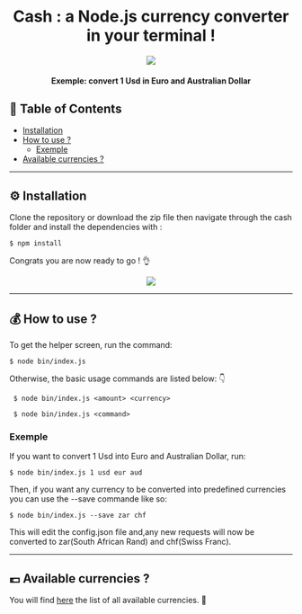 <h1 align="center">Cash : a Node.js currency converter in your terminal !</h1>


<p align="center"> 
<img src="https://media.giphy.com/media/vcA94CWgLidcuQRCzT/giphy.gif">
<h4 align="center">Exemple: convert 1 Usd in Euro and Australian Dollar </h4>
</p>

## 🚩 Table of Contents
- [Installation](#installation)
- [How to use ?](#how-to-use)
  - [Exemple](#exemple)
- [Available currencies ?](#available-currencies)

***

##  ⚙️ Installation 

Clone the repository or download the zip file then navigate through the cash folder and install the dependencies with :

```
$ npm install
```

Congrats you are now ready to go ! :ok_hand:

<p align="center"> 
<img src="https://media.giphy.com/media/XreQmk7ETCak0/giphy.gif">
</p>

***

## :moneybag: How to use ? 

To get the helper screen, run the command:

```
$ node bin/index.js
```

Otherwise, the basic usage commands are listed below: :point_down:

```
 $ node bin/index.js <amount> <currency>

 $ node bin/index.js <command>
```
### Exemple
If you want to convert 1 Usd into Euro and Australian Dollar, run: 
```
$ node bin/index.js 1 usd eur aud
```
Then, if you want any currency to be converted into predefined currencies you can use the --save commande like so:
```
$ node bin/index.js --save zar chf
```
This will edit the config.json file and,any new requests will now be converted to zar(South African Rand) and chf(Swiss Franc).

***

## :pound: Available currencies ?

You will find [here](https://github.com/KingProwl/3-musketeers/blob/master/cash/lib/currencies.json) the list of all available currencies. :money_with_wings:
